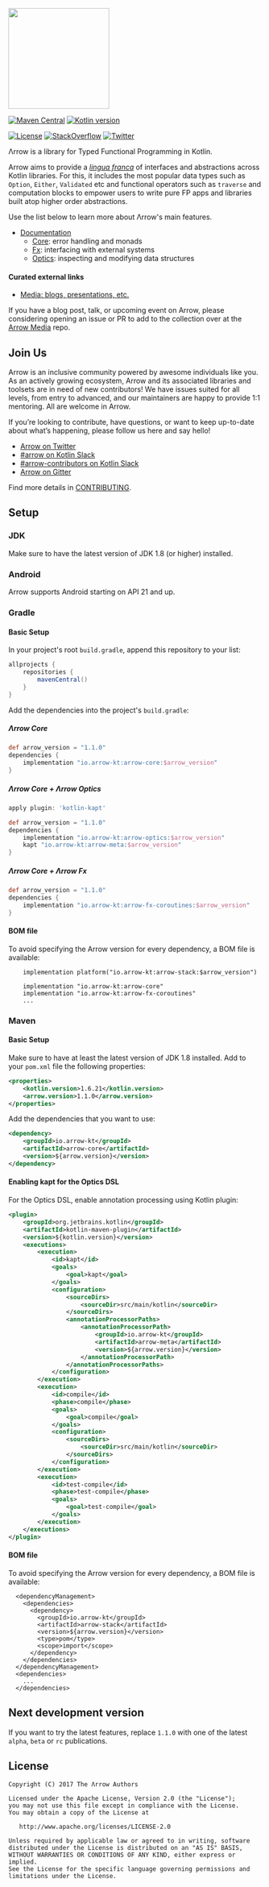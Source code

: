 <a href="https://arrow-kt.io" title="Arrow website"><img src="img/logo/arrow-dark.svg" width="200" alt=""></a>

[![Maven Central](https://img.shields.io/maven-central/v/io.arrow-kt/arrow-core?color=4caf50&label=latest%20release)](https://maven-badges.herokuapp.com/maven-central/io.arrow-kt/arrow-core)
[![Kotlin version](https://img.shields.io/badge/Kotlin-1.6-blue)](https://kotlinlang.org/docs/whatsnew16.html)

[![License](https://img.shields.io/badge/License-Apache%202.0-blue.svg)](https://www.apache.org/licenses/LICENSE-2.0)
[![StackOverflow](https://img.shields.io/badge/arrow--kt-grey.svg?logo=stackoverflow)](https://stackoverflow.com/questions/tagged/arrow-kt)
[![Twitter](https://img.shields.io/twitter/follow/arrow_kt?color=blue&style=flat)](https://twitter.com/arrow_kt)

Λrrow is a library for Typed Functional Programming in Kotlin.

Arrow aims to provide a [*lingua franca*](https://en.wikipedia.org/wiki/Lingua_franca) of interfaces
and abstractions across Kotlin libraries. For this, it includes the most popular data types such
as `Option`, `Either`, `Validated` etc and functional operators such as `traverse` and computation
blocks to empower users to write pure FP apps and libraries built atop higher order abstractions.

Use the list below to learn more about Λrrow's main features.

- [Documentation](http://arrow-kt.io)
  - [Core](https://arrow-kt.io/docs/core/): error handling and monads
  - [Fx](https://arrow-kt.io/docs/fx/): interfacing with external systems
  - [Optics](https://arrow-kt.io/docs/optics/): inspecting and modifying data structures

#### Curated external links

- [Media: blogs, presentations, etc.](https://media.arrow-kt.io)

If you have a blog post, talk, or upcoming event on Arrow, please considering opening an issue or PR
to add to the collection over at the [Arrow Media](https://github.com/arrow-kt/arrow-media) repo.

## Join Us

Arrow is an inclusive community powered by awesome individuals like you. As an actively growing
ecosystem, Arrow and its associated libraries and toolsets are in need of new contributors! We have
issues suited for all levels, from entry to advanced, and our maintainers are happy to provide 1:1
mentoring. All are welcome in Arrow.

If you’re looking to contribute, have questions, or want to keep up-to-date about what’s happening,
please follow us here and say hello!

- [Arrow on Twitter](https://twitter.com/arrow_kt)
- [#arrow on Kotlin Slack](https://kotlinlang.slack.com/messages/C5UPMM0A0)
- [#arrow-contributors on Kotlin Slack](https://kotlinlang.slack.com/archives/C8UK6RTHU)
- [Arrow on Gitter](https://gitter.im/arrow-kt/Lobby)

Find more details in [CONTRIBUTING](CONTRIBUTING.md).

## Setup

### JDK

Make sure to have the latest version of JDK 1.8 (or higher) installed.

### Android

Arrow supports Android starting on API 21 and up.

### Gradle

#### Basic Setup

In your project's root `build.gradle`, append this repository to your list:

```groovy
allprojects {
    repositories {
        mavenCentral()
    }
}
```

Add the dependencies into the project's `build.gradle`:

##### Λrrow Core

```groovy
def arrow_version = "1.1.0"
dependencies {
    implementation "io.arrow-kt:arrow-core:$arrow_version"
}
```

##### Λrrow Core + Λrrow Optics

```groovy
apply plugin: 'kotlin-kapt'

def arrow_version = "1.1.0"
dependencies {
    implementation "io.arrow-kt:arrow-optics:$arrow_version"
    kapt "io.arrow-kt:arrow-meta:$arrow_version"
}
```

##### Λrrow Core + Λrrow Fx

```groovy
def arrow_version = "1.1.0"
dependencies {
    implementation "io.arrow-kt:arrow-fx-coroutines:$arrow_version"
}
```

#### BOM file

To avoid specifying the Arrow version for every dependency, a BOM file is available:

```
    implementation platform("io.arrow-kt:arrow-stack:$arrow_version")

    implementation "io.arrow-kt:arrow-core"
    implementation "io.arrow-kt:arrow-fx-coroutines"
    ...
```

### Maven

#### Basic Setup

Make sure to have at least the latest version of JDK 1.8 installed. Add to your `pom.xml` file the
following properties:

```xml
<properties>
    <kotlin.version>1.6.21</kotlin.version>
    <arrow.version>1.1.0</arrow.version>
</properties>
```

Add the dependencies that you want to use:

```xml
<dependency>
    <groupId>io.arrow-kt</groupId>
    <artifactId>arrow-core</artifactId>
    <version>${arrow.version}</version>
</dependency>
```

#### Enabling kapt for the Optics DSL

For the Optics DSL, enable annotation processing using Kotlin plugin:

```xml
<plugin>
    <groupId>org.jetbrains.kotlin</groupId>
    <artifactId>kotlin-maven-plugin</artifactId>
    <version>${kotlin.version}</version>
    <executions>
        <execution>
            <id>kapt</id>
            <goals>
                <goal>kapt</goal>
            </goals>
            <configuration>
                <sourceDirs>
                    <sourceDir>src/main/kotlin</sourceDir>
                </sourceDirs>
                <annotationProcessorPaths>
                    <annotationProcessorPath>
                        <groupId>io.arrow-kt</groupId>
                        <artifactId>arrow-meta</artifactId>
                        <version>${arrow.version}</version>
                    </annotationProcessorPath>
                </annotationProcessorPaths>
            </configuration>
        </execution>
        <execution>
            <id>compile</id>
            <phase>compile</phase>
            <goals>
                <goal>compile</goal>
            </goals>
            <configuration>
                <sourceDirs>
                    <sourceDir>src/main/kotlin</sourceDir>
                </sourceDirs>
            </configuration>
        </execution>
        <execution>
            <id>test-compile</id>
            <phase>test-compile</phase>
            <goals>
                <goal>test-compile</goal>
            </goals>
        </execution>
    </executions>
</plugin>
```

#### BOM file

To avoid specifying the Arrow version for every dependency, a BOM file is available:

```
  <dependencyManagement>
    <dependencies>
      <dependency>
        <groupId>io.arrow-kt</groupId>
        <artifactId>arrow-stack</artifactId>
        <version>${arrow.version}</version>
        <type>pom</type>
        <scope>import</scope>
      </dependency>
    </dependencies>
  </dependencyManagement>
  <dependencies>
    ...
  </dependencies>
```

## Next development version

If you want to try the latest features, replace `1.1.0` with one of the latest `alpha`, `beta` or `rc` publications.

## License

    Copyright (C) 2017 The Λrrow Authors

    Licensed under the Apache License, Version 2.0 (the "License");
    you may not use this file except in compliance with the License.
    You may obtain a copy of the License at

       http://www.apache.org/licenses/LICENSE-2.0

    Unless required by applicable law or agreed to in writing, software
    distributed under the License is distributed on an "AS IS" BASIS,
    WITHOUT WARRANTIES OR CONDITIONS OF ANY KIND, either express or implied.
    See the License for the specific language governing permissions and
    limitations under the License.
